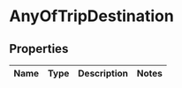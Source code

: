 # AnyOfTripDestination

## Properties
Name | Type | Description | Notes
------------ | ------------- | ------------- | -------------

